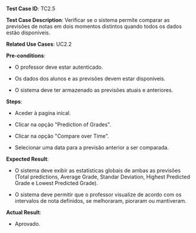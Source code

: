 **Test Case ID**: TC2.5

**Test Case Description**: Verificar se o sistema permite comparar as previsões de notas em dois momentos distintos quando todos os dados estão disponíveis.

**Related Use Cases**: UC2.2

**Pre-conditions**:

- O professor deve estar autenticado.

- Os dados dos alunos e as previsões devem estar disponíveis.

- O sistema deve ter armazenado as previsões atuais e anteriores.

**Steps**:

- Aceder à pagina inical.

- Clicar na opção "Prediction of Grades".

- Clicar na opção "Compare over Time".

- Selecionar uma data para a previsão anterior a ser comparada.

**Expected Result**:

- O sistema deve exibir as estatísticas globais de ambas as previsões (Total predictions, Average Grade, Standar Deviation, Highest Predicted Grade e Lowest Predicted Grade).

- O sistema deve permitir que o professor visualize de acordo com os intervalos de nota definidos, se melhoraram, pioraram ou mantiveram.

**Actual Result**: 

- Aprovado.